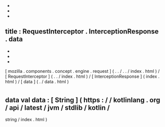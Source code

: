 -
-
-
title
:
RequestInterceptor
.
InterceptionResponse
.
data
-
-
-
-
[
mozilla
.
components
.
concept
.
engine
.
request
]
(
.
.
/
.
.
/
index
.
html
)
/
[
RequestInterceptor
]
(
.
.
/
index
.
html
)
/
[
InterceptionResponse
]
(
index
.
html
)
/
[
data
]
(
.
/
data
.
html
)
#
data
val
data
:
[
String
]
(
https
:
/
/
kotlinlang
.
org
/
api
/
latest
/
jvm
/
stdlib
/
kotlin
/
-
string
/
index
.
html
)
